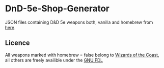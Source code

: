 # DnD-5e-Shop-Generator

JSON files containing D&D 5e weapons both, vanilla and homebrew from [here](https://www.dandwiki.com/wiki/5e_Weapons).

## Licence

All weapons marked with homebrew = false belong to [Wizards of the Coast](http://company.wizards.com/), all others are freely 
availible under the [GNU FDL](https://www.gnu.org/copyleft/fdl.html)



